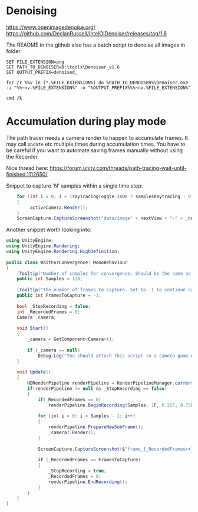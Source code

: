 # Denoising
https://www.openimagedenoise.org/
https://github.com/DeclanRussell/IntelOIDenoiser/releases/tag/1.6

The README in the github also has a batch script to denoise all images in folder.
```batch
SET FILE_EXTENSION=png
SET PATH_TO_DENOISER=D:\tools\Denoiser_v1.6
SET OUTPUT_PREFIX=denoised_

for /r %%v in (*.%FILE_EXTENSION%) do %PATH_TO_DENOISER%\Denoiser.exe -i "%%~nv.%FILE_EXTENSION%" -o "%OUTPUT_PREFIX%%%~nv.%FILE_EXTENSION%"

cmd /k
```

# Accumulation during play mode
The path tracer needs a camera render to happen to accumulate frames.
It may call `Update` etc multiple times during accumulation times.
You have to be careful if you want to automate saving frames manually without using the Recorder.

Nice thread here:
https://forum.unity.com/threads/path-tracing-wait-until-finished.1112650/

Snippet to capture 'N' samples within a single time step:
```csharp
    for (int i = 0; i < (rayTracingToggle.isOn ? samplesRaytracing : 0); i++)
    {
         activeCamera.Render();
    }
    ScreenCapture.CaptureScreenshot("data/image" + nextView + "-" + _number + ".jpg");
```

Another snippet worth looking into:
```csharp
using UnityEngine;
using UnityEngine.Rendering;
using UnityEngine.Rendering.HighDefinition;
 
public class WaitForConvergence: MonoBehaviour
{
    [Tooltip("Number of samples for convergence. Should be the same as the maximum samples in path tracing.")]
    public int Samples = 128;
 
    [Tooltip("The number of frames to capture. Set to -1 to continue capturing frames until the application exits.")]
    public int FramesToCapture = -1;
 
    bool _StopRecording = false;
    int _RecordedFrames = 0;
    Camera _camera;
 
    void Start()
    {
        _camera = GetComponent<Camera>();
 
        if (_camera == null)
            Debug.Log("You should attach this script to a camera game object");
    }
 
    void Update()
    {
        HDRenderPipeline renderPipeline = RenderPipelineManager.currentPipeline as HDRenderPipeline;
        if(renderPipeline != null && _StopRecording == false)
        {
            if(_RecordedFrames == 0)
                renderPipeline.BeginRecording(Samples, 1F, 0.25F, 0.75F);
 
            for (int i = 0; i < Samples - 1; i++)
            {
                renderPipeline.PrepareNewSubFrame();
                _camera?.Render();
            }
 
            ScreenCapture.CaptureScreenshot($"frame_{_RecordedFrames++}.png");
 
            if (_RecordedFrames == FramesToCapture)
            {
                _StopRecording = true;
                _RecordedFrames = 0;
                renderPipeline.EndRecording();
            }
        }
    }
}
```